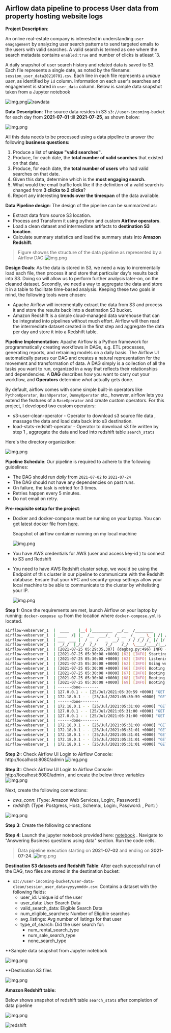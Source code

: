 ## Airflow data pipeline to process User data from property hosting website logs

**Project Description**:

An online real-estate company is interested in understanding `user enagagement` by 
analyzing user search patterns to send targeted emails to the users with valid searches. 
A valid search is termed as one where the search metadata contains `enabled:true` 
and number of clicks is atleast `3.

 A daily snapshot of user search history and related data is saved to S3. Each file represents 
 a single date, as noted by the filename: `session_user_data20210701.csv`. 
 Each line in each file represents a *unique user*, as identified by `id` column. 
 Information on each user's searches and engagement is stored in `user_data` column. 
 Below is sample data snapshot taken from a Jupyter notebook 

![img.png](raw_data_users_session.png)![rawdata](images/rawdata.png)


**Data Description**: The source data resides in S3 `s3://user-incoming-bucket` for each day 
from **2021-07-01** till **2021-07-25**, as shown below:

![img.png](aws_s3_incoming_bucket.png)

All this data needs to be processed using a data pipeline to answer the following **business questions:**
1. Produce a list of **unique "valid searches"**.
2. Produce, for each date, the **total number of valid searches** that existed on that date.
3. Produce, for each date, the **total number of users** who had valid searches on that date.
4. Given this data, determine which is the **most engaging search.**
5. What would the email traffic look like if the definition of a valid search is changed from **3 clicks to 2 clicks**?
6. Report any interesting **trends over the timespan** of the data available.


**Data Pipeline design**:
The design of the pipeline can be summarized as:
- Extract data from source S3 location.
- Process and Transform it using python and custom **Airflow operators**.
- Load a clean dataset and intermediate artifacts to **destination S3 location**.
- Calculate summary statistics and load the summary stats into **Amazon Redshift**.

> Figure showns the structure of the data pipeline as represented by a Airflow DAG
![img.png](airflow_graph_view.png)

**Design Goals**:
As the data is stored in S3, we need a way to incrementally load each file, then process it and store that particular day's results back into S3. Doing so will allow us to perform further analysis later-on, on the cleaned dataset. 
Secondly, we need a way to aggregate the data and store it in a table to facilitate 
time-based analysis. Keeping these two goals in mind, the following tools were chosen:

- Apache Airflow will incrementally extract the data from S3 and process it and store the results back into a destination S3 bucket.
- Amazon Redshift is a simple cloud-managed data warehouse that can be integrated into pipelines without much effort. Airflow will then read the intermediate dataset created in the first step and aggregate the data per day and store it into a Redshift table.

**Pipeline Implementation**:
Apache Airflow is a Python framework for programmatically creating workflows in DAGs, e.g. ETL processes, generating reports, and retraining models on a daily basis. The Airflow UI automatically parses our DAG and creates a natural representation for the movement and transformation of data. A DAG simply is a collection of all the tasks you want to run, organized in a way that reflects their relationships and dependencies. A **DAG** describes *how* you want to carry out your workflow, and **Operators** determine *what* actually gets done.

By default, airflow comes with some simple built-in operators like `PythonOperator`, `BashOperator`, `DummyOperator` etc., however, airflow lets you extend the features of a `BaseOperator` and create custom operators. For this project, I developed two custom operators:

- s3-user-clean-operator - Operator to download s3 source file data , massage the data and load data back into s3 destination.
- load-stats-redshift-operator - Operator to download s3 file written by step 1 , aggregate the data and load into redshift table `search_stats`


Here's the directory organization:


![img.png](directory-structure.png)



**Pipeline Schedule**: Our pipeline is required to adhere to the following guidelines:
* The DAG should run *daily* from `2021-07-02` to `2021-07-24`
* The DAG should not have any dependencies on past runs.
* On failure, the task is retried for 3 times.
* Retries happen every 5 minutes.
* Do not email on retry.

**Pre-requisite setup for the project**:
- Docker and docker-compose must be running on your laptop. You can get
  latest docker file from [here](https://airflow.apache.org/docs/apache-airflow/stable/start/docker.html).
  
  Snapshot of airflow container running on my local machine 

  ![img.png](docker-airflow-container.png)

- You have AWS credentials for AWS (user and access key-id ) to connect to S3 and Redshift
- You need to have AWS Redshift cluster setup, we would be using the Endpoint of this 
  cluster in our pipeline to communicate with the Redshift database. Ensure that your VPC
  and security-group settings allow your local machine to be able to communicate to the cluster
  by whitelisting your IP.
 
  ![img.png](aws-redshift.png) 


**Step 1:** Once the requirements are met, launch Airflow on your laptop by running: `docker-compose up` from the location where `docker-compose.yml` is located.
```bash
airflow-webserver_1  |  ____    |__( )_________  __/__  /________      __
airflow-webserver_1  | ____  /| |_  /__  ___/_  /_ __  /_  __ \_ | /| / /
airflow-webserver_1  | ___  ___ |  / _  /   _  __/ _  / / /_/ /_ |/ |/ /
airflow-webserver_1  |  _/_/  |_/_/  /_/    /_/    /_/  \____/____/|__/
airflow-webserver_1  | [2021-07-25 05:29:35,307] {dagbag.py:496} INFO - Filling up the DagBag from /dev/null
airflow-webserver_1  | [2021-07-25 05:30:08 +0000] [62] [INFO] Starting gunicorn 20.1.0
airflow-webserver_1  | [2021-07-25 05:30:08 +0000] [62] [INFO] Listening at: http://0.0.0.0:8080 (62)
airflow-webserver_1  | [2021-07-25 05:30:08 +0000] [62] [INFO] Using worker: sync
airflow-webserver_1  | [2021-07-25 05:30:08 +0000] [66] [INFO] Booting worker with pid: 66
airflow-webserver_1  | [2021-07-25 05:30:08 +0000] [67] [INFO] Booting worker with pid: 67
airflow-webserver_1  | [2021-07-25 05:30:08 +0000] [68] [INFO] Booting worker with pid: 68
airflow-webserver_1  | [2021-07-25 05:30:08 +0000] [69] [INFO] Booting worker with pid: 69
airflow-webserver_1  | ------done--------
airflow-webserver_1  | 127.0.0.1 - - [25/Jul/2021:05:30:59 +0000] "GET /health HTTP/1.1" 200 187 "-" "curl/7.64.0"
airflow-webserver_1  | 172.18.0.1 - - [25/Jul/2021:05:30:59 +0000] "GET / HTTP/1.1" 302 217 "-" "Mozilla/5.0 (Windows NT 10.0; Win64; x64) AppleWebKit/537.36 (KHTML, like Gecko) Chrome/91.0.4472.164 Safari/537.36"
airflow-webserver_1  | ------done--------
airflow-webserver_1  | 172.18.0.1 - - [25/Jul/2021:05:31:00 +0000] "GET / HTTP/1.1" 302 217 "-" "Mozilla/5.0 (Windows NT 10.0; Win64; x64) AppleWebKit/537.36 (KHTML, like Gecko) Chrome/91.0.4472.164 Safari/537.36"
airflow-webserver_1  | 127.0.0.1 - - [25/Jul/2021:05:31:00 +0000] "GET /health HTTP/1.1" 200 187 "-" "curl/7.64.0"
airflow-webserver_1  | 127.0.0.1 - - [25/Jul/2021:05:31:00 +0000] "GET /health HTTP/1.1" 200 187 "-" "curl/7.64.0"
airflow-webserver_1  | ------done--------
airflow-webserver_1  | 172.18.0.1 - - [25/Jul/2021:05:31:00 +0000] "GET / HTTP/1.1" 302 217 "-" "Mozilla/5.0 (Windows NT 10.0; Win64; x64) AppleWebKit/537.36 (KHTML, like Gecko) Chrome/91.0.4472.164 Safari/537.36"
airflow-webserver_1  | 172.18.0.1 - - [25/Jul/2021:05:31:01 +0000] "GET /graph?dag_id=user-s3-to-redshift HTTP/1.1" 200 11436 "-" "Mozilla/5.0 (Windows NT 10.0; Win64; x64) AppleWebKit/537.36 (KHTML, like Gecko) Chrome/91.0.4472.164 Safari/537.36"
airflow-webserver_1  | 172.18.0.1 - - [25/Jul/2021:05:31:01 +0000] "GET /home HTTP/1.1" 200 281181 "-" "Mozilla/5.0 (Windows NT 10.0; Win64; x64) AppleWebKit/537.36 (KHTML, like Gecko) Chrome/91.0.4472.164 Safari/537.36"
airflow-webserver_1  | 172.18.0.1 - - [25/Jul/2021:05:31:01 +0000] "GET /static/appbuilder/css/bootstrap.min.css HTTP/1.1" 304 0 "http://localhost:8080/home" "Mozilla/5.0 (Windows NT 10.0; Win64; x64) AppleWebKit/537.36 (KHTML, like Gecko) Chrome/91.0.4472.164 Safari/537.36"
airflow-webserver_1  | 172.18.0.1 - - [25/Jul/2021:05:31:01 +0000] "GET /static/appbuilder/select2/select2.css HTTP/1.1" 304 0 "http://localhost:8080/home" "Mozilla/5.0 (Windows NT 10.0; Win64; x64) AppleWebKit/537.36 (KHTML, like Gecko) Chrome/91.0.4472.164 Safari/537.36"
```


**Step 2:**: Check Airflow UI 
Login to Airflow Console: http://localhost:8080/admin 
![img.png](airflow-login.png)

**Step 3:**: Check Airflow UI 
Login to Airflow Console: http://localhost:8080/admin , and create the below three variables
![img.png](airflow-variables.png)

Next, create the following connections:
- *aws_conn*: (Type: Amazon Web Services, Login:<user-id>, Password:<user-access-key>)
- *redshift*: (Type: Postgress, Host:<Redshift-End-Point>, Schema:<Schema>, Login:<user-id>, 
  Password: <Password>, Port: <Port>)

![img.png](airflow-connections.png)


**Step 3**: Create the following connections

**Step 4**: Launch the jupyter notebook provided here: [notebook](https://github.com/shravan-kuchkula/batch-etl/blob/16986034763616f330d27febf22c92efa007d1db/Report/Report_Shravan_Kuchkula.ipynb) . Navigate to "Answering Business questions using data" section. Run the code cells.

> Data pipeline execution starting on **2021-07-02** and ending on **2021-07-24**.
![img.png](data-pipeline-execution.png)

**Destination S3 datasets and Redshift Table**:
After each successful run of the DAG, two files are stored in the destination bucket:
* `s3://user-incoming-bucket/user-data-clean/session_user_data<yyyymmdd>.csv`: Contains a dataset with the following fields:
    * user_id: Unique id of the user
    * user_data: User Search Data
    * valid_search_data: Eligible Search Data
    * num_eligible_searches: Number of Eligible searches
    * avg_listings: Avg number of listings for that user
    * type_of_search: Did the user search for:
        * num_rental_search_type
        * num_sale_search_type
        * none_search_type

**Sample data snapshot from Jupyter notebook

![img.png](destination_s3_data.png)

**Destination S3 files

![img.png](s3-destination-files.png)


**Amazon Redshift table:**

Below shows snapshot of redshift table `search_stats` after completion of data pipeline

![img.png](redshift-table-data.png)

![redshift](images/redshift.png)
